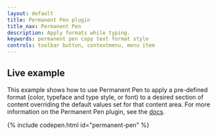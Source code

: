 ```yaml
---
layout: default
title: Permanent Pen plugin
title_nav: Permanent Pen
description: Apply formats while typing.
keywords: permanent pen copy text format style
controls: toolbar button, contextmenu, menu item
---
```


## Live example

This example shows how to use Permanent Pen to apply a pre-defined format (color, typeface and type style, or font) to a desired section of content overriding the default values set for that content area. For more information on the Permanent Pen plugin, see the [docs]({{site.baseurl}}/plugins/permanentpen/).

{% include codepen.html id="permanent-pen" %}
